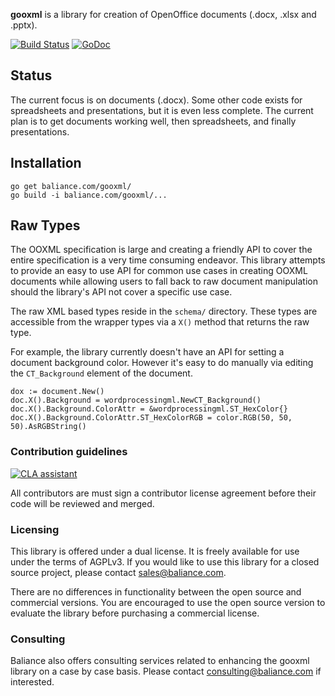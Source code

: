 **gooxml** is a library for creation of OpenOffice documents (.docx, .xlsx and
.pptx).  

[![Build Status](https://travis-ci.org/baliance/gooxml.svg?branch=master)](https://travis-ci.org/baliance/gooxml)
[![GoDoc](https://godoc.org/baliance.com/gooxml?status.svg)](https://godoc.org/baliance.com/gooxml)

## Status ##

The current focus is on documents (.docx). Some other code exists for
spreadsheets and presentations, but it is even less complete.  The current plan
is to get documents working well, then spreadsheets, and finally presentations.


## Installation ##
    
    go get baliance.com/gooxml/
    go build -i baliance.com/gooxml/...

## Raw Types ##

The OOXML specification is large and creating a friendly API to cover the entire
specification is a very time consuming endeavor.  This library attempts to
provide an easy to use API for common use cases in creating OOXML documents
while allowing users to fall back to raw document manipulation should the
library's API not cover a specific use case.

The raw XML based types reside in the ```schema/``` directory. These types are
accessible from the wrapper types via a ```X()``` method that returns the raw
type. 

For example, the library currently doesn't have an API for setting a document
background color. However it's easy to do manually via editing the
```CT_Background``` element of the document.

    dox := document.New()
    doc.X().Background = wordprocessingml.NewCT_Background()
	doc.X().Background.ColorAttr = &wordprocessingml.ST_HexColor{}
	doc.X().Background.ColorAttr.ST_HexColorRGB = color.RGB(50, 50, 50).AsRGBString()

### Contribution guidelines ###

[![CLA assistant](https://cla-assistant.io/readme/badge/baliance/gooxml)](https://cla-assistant.io/baliance/gooxml)

All contributors are must sign a contributor license agreement before their code
will be reviewed and merged.


### Licensing ###

This library is offered under a dual license. It is freely available for use
under the terms of AGPLv3. If you would like to use this library for a closed
source project, please contact sales@baliance.com.

There are no differences in functionality between the open source and commercial 
versions. You are encouraged to use the open source version to evaluate the library
before purchasing a commercial license.

### Consulting ###

Baliance also offers consulting services related to enhancing the gooxml library
on a case by case basis. Please contact consulting@baliance.com if interested.
